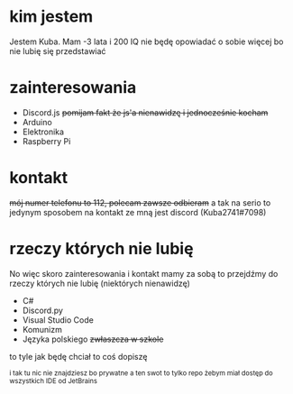 # kim jestem
Jestem Kuba. Mam -3 lata i 200 IQ
nie będę opowiadać o sobie więcej bo nie lubię się przedstawiać

# zainteresowania
   - Discord.js ~~pomijam fakt że js'a nienawidzę i jednocześnie kocham~~
   - Arduino
   - Elektronika
   - Raspberry Pi
  
# kontakt
~~mój numer telefonu to 112, polecam zawsze odbieram~~
a tak na serio to jedynym sposobem na kontakt ze mną jest discord (Kuba2741#7098)

# rzeczy których nie lubię
No więc skoro zainteresowania i kontakt mamy za sobą to przejdźmy do rzeczy których nie lubię (niektórych nienawidzę)

 - C#
 - Discord.py
 - Visual Studio Code
 - Komunizm
 - Języka polskiego ~~zwłaszcza w szkole~~

to tyle jak będę chciał to coś dopiszę

<sup>i tak tu nic nie znajdziesz bo prywatne a ten swot to tylko repo żebym miał dostęp do wszystkich IDE od JetBrains</sup>
